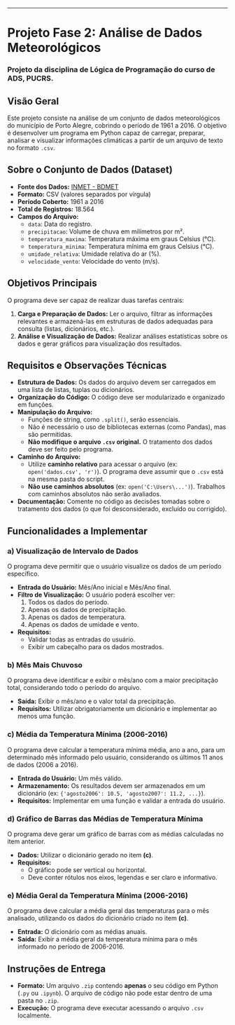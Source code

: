 
---

# Projeto Fase 2: Análise de Dados Meteorológicos

### Projeto da disciplina de Lógica de Programação do curso de ADS, PUCRS.
## Visão Geral

Este projeto consiste na análise de um conjunto de dados meteorológicos do município de Porto Alegre, cobrindo o período de 1961 a 2016. O objetivo é desenvolver um programa em Python capaz de carregar, preparar, analisar e visualizar informações climáticas a partir de um arquivo de texto no formato `.csv`.

## Sobre o Conjunto de Dados (Dataset)

* **Fonte dos Dados:** [INMET - BDMET](https://bdmep.inmet.gov.br/)
* **Formato:** CSV (valores separados por vírgula)
* **Período Coberto:** 1961 a 2016
* **Total de Registros:** 18.564
* **Campos do Arquivo:**
    * `data`: Data do registro.
    * `precipitacao`: Volume de chuva em milímetros por m².
    * `temperatura_maxima`: Temperatura máxima em graus Celsius (°C).
    * `temperatura_minima`: Temperatura mínima em graus Celsius (°C).
    * `umidade_relativa`: Umidade relativa do ar (%).
    * `velocidade_vento`: Velocidade do vento (m/s).

## Objetivos Principais

O programa deve ser capaz de realizar duas tarefas centrais:

1.  **Carga e Preparação de Dados:** Ler o arquivo, filtrar as informações relevantes e armazená-las em estruturas de dados adequadas para consulta (listas, dicionários, etc.).
2.  **Análise e Visualização de Dados:** Realizar análises estatísticas sobre os dados e gerar gráficos para visualização dos resultados.

## Requisitos e Observações Técnicas

* **Estrutura de Dados:** Os dados do arquivo devem ser carregados em uma lista de listas, tuplas ou dicionários.
* **Organização do Código:** O código deve ser modularizado e organizado em funções.
* **Manipulação do Arquivo:**
    * Funções de string, como `.split()`, serão essenciais.
    * Não é necessário o uso de bibliotecas externas (como Pandas), mas são permitidas.
    * **Não modifique o arquivo `.csv` original.** O tratamento dos dados deve ser feito pelo programa.
* **Caminho do Arquivo:**
    * Utilize **caminho relativo** para acessar o arquivo (ex: `open('dados.csv', 'r')`). O programa deve assumir que o `.csv` está na mesma pasta do script.
    * **Não use caminhos absolutos** (ex: `open('C:\Users\...')`). Trabalhos com caminhos absolutos não serão avaliados.
* **Documentação:** Comente no código as decisões tomadas sobre o tratamento dos dados (o que foi desconsiderado, excluído ou corrigido).

## Funcionalidades a Implementar

### a) Visualização de Intervalo de Dados
O programa deve permitir que o usuário visualize os dados de um período específico.
* **Entrada do Usuário:** Mês/Ano inicial e Mês/Ano final.
* **Filtro de Visualização:** O usuário poderá escolher ver:
    1.  Todos os dados do período.
    2.  Apenas os dados de precipitação.
    3.  Apenas os dados de temperatura.
    4.  Apenas os dados de umidade e vento.
* **Requisitos:**
    * Validar todas as entradas do usuário.
    * Exibir um cabeçalho para os dados mostrados.

### b) Mês Mais Chuvoso
O programa deve identificar e exibir o mês/ano com a maior precipitação total, considerando todo o período do arquivo.
* **Saída:** Exibir o mês/ano e o valor total da precipitação.
* **Requisitos:** Utilizar obrigatoriamente um dicionário e implementar ao menos uma função.

### c) Média da Temperatura Mínima (2006-2016)
O programa deve calcular a temperatura mínima média, ano a ano, para um determinado mês informado pelo usuário, considerando os últimos 11 anos de dados (2006 a 2016).
* **Entrada do Usuário:** Um mês válido.
* **Armazenamento:** Os resultados devem ser armazenados em um dicionário (ex: `{'agosto2006': 10.5, 'agosto2007': 11.2, ...}`).
* **Requisitos:** Implementar em uma função e validar a entrada do usuário.

### d) Gráfico de Barras das Médias de Temperatura Mínima
O programa deve gerar um gráfico de barras com as médias calculadas no item anterior.
* **Dados:** Utilizar o dicionário gerado no item **(c)**.
* **Requisitos:**
    * O gráfico pode ser vertical ou horizontal.
    * Deve conter rótulos nos eixos, legendas e ser claro e informativo.

### e) Média Geral da Temperatura Mínima (2006-2016)
O programa deve calcular a média geral das temperaturas para o mês analisado, utilizando os dados do dicionário criado no item **(c)**.
* **Entrada:** O dicionário com as médias anuais.
* **Saída:** Exibir a média geral da temperatura mínima para o mês informado no período de 2006-2016.

## Instruções de Entrega

* **Formato:** Um arquivo `.zip` contendo **apenas** o seu código em Python (`.py` ou `.ipynb`). O arquivo de código não pode estar dentro de uma pasta no `.zip`.
* **Execução:** O programa deve executar acessando o arquivo `.csv` localmente.